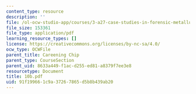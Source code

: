 ```yaml
---
content_type: resource
description: ''
file: /ol-ocw-studio-app/courses/3-a27-case-studies-in-forensic-metallurgy-fall-2007/91f199661c9a37267865d5b8b439ab20_10b.pdf
file_size: 153361
file_type: application/pdf
learning_resource_types: []
license: https://creativecommons.org/licenses/by-nc-sa/4.0/
ocw_type: OCWFile
parent_title: Careening Chip
parent_type: CourseSection
parent_uid: 8633a449-f1ac-d255-ed81-a8379f7ee3e8
resourcetype: Document
title: 10b.pdf
uid: 91f19966-1c9a-3726-7865-d5b8b439ab20
---
```

